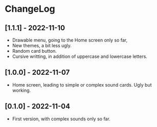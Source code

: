 # ChangeLog

## [1.1.1] - 2022-11-10
- Drawable menu, going to the Home screen only so far,
- New themes, a bit less ugly.
- Random card button.
- Cursive writting, in addition of uppercase and lowercase letters.

## [1.0.0] - 2022-11-07
- Home screen, leading to simple or complex sound cards. Ugly but working.

## [0.1.0] - 2022-11-04
- First version, with complex sounds only so far.
